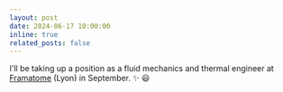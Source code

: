```yaml
---
layout: post
date: 2024-06-17 10:00:00
inline: true
related_posts: false
---
```


I'll be taking up a position as a fluid mechanics and thermal engineer at [Framatome](https://www.framatome.com/en/) (Lyon) in September. :sparkles: :smiley:
